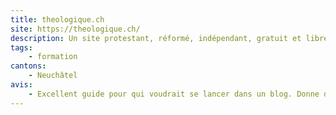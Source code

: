 ```yaml
---
title: theologique.ch
site: https://theologique.ch/
description: Un site protestant, réformé, indépendant, gratuit et libre par Nicolas Friedli
tags:
    - formation
cantons: 
    - Neuchâtel
avis:
    - Excellent guide pour qui voudrait se lancer dans un blog. Donne des conseils pratiques et pose clairement les enjeux.
---
```

